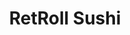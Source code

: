 ---
layout: place
title: "RetRoll Sushi"
permalink: /california/long-beach/retroll-sushi.html
stateAbbr: CA
stateName: California
cityName: Long Beach
seo:
  name: "RetRoll Sushi"
  type: Restaurant
  links: https://order.toasttab.com/online/tbd-sushi-2023-e-4th-st
description: "RetRoll Sushi serves delicious sushi in Long Beach, California. Try fresh Japanese dishes for a great dining experience. "
place_id: ChIJ6bloLgAx3YAR1yULijGjel4
photos:
  - name: >-
      places/ChIJ6bloLgAx3YAR1yULijGjel4/photos/AeeoHcICojqo7D2c2LzIJ69uGcCXGIQWZl9gmQ4zn0BgjXCHT5Rk_T83imDTlv1GwdeuImOgbyyX70zWZALfYTI6j9_yMcWzZrYUN9H6ynLWMqYnWAYyW2X5FD4NbSs9I3w3Fh9lMTI92FnoK6PdT5ihxrK3LpduspNS1JFlOLGJIvUT4Zd4x7EN5rt8dRisInLARMmIsxrBzlxalQ70PPyoLwqO1xdU_y6SbLI1nN2opLrXk9gShdnmsV_qvvGdZi3S9jV8-QLY7rEwNO0PEHS-785NinsvpwFjKxsxw-kQWmkWSZE0SSbqioncTGet6WE3ax0jP7wIXnerNOk1CoW2Esi6pXlLr0gaBcmgp3eVvUKvEyBM6Qj7wBUiCWr3ioEqoj3jKBOVqio_L9B5n8WBmoEAyGGwvmGUqbL5nhN9a9Equ5y_
    widthPx: 1512
    heightPx: 2688
    authorAttributions:
      - displayName: Andrew Liles
        uri: https://maps.google.com/maps/contrib/104755738514732951364
        photoUri: >-
          https://lh3.googleusercontent.com/a-/ALV-UjWVVyWuuQkd-qhoPM1QfKIS6LkKXoRDDZeGy6-y03HgOheY9XR4=s100-p-k-no-mo
    flagContentUri: >-
      https://www.google.com/local/imagery/report/?cb_client=maps_api_places.places_api&image_key=!1e10!2sCIHM0ogKEICAgIDn_9be6gE&hl=en-US
    googleMapsUri: >-
      https://www.google.com/maps/place//data=!3m4!1e2!3m2!1sCIHM0ogKEICAgIDn_9be6gE!2e10!4m2!3m1!1s0x80dd31002e68b9e9:0x5e7aa3318a0b25d7
  - name: >-
      places/ChIJ6bloLgAx3YAR1yULijGjel4/photos/AeeoHcJzIw6aaFQF1VNTofls7joTPub6_qIq-XRE7CkJ-3kCfkhdpyc7JE3qFdRZuYuczqgJUpe90TpRabU2reagSnPgTp7daqLG54QoVq1awmgaa9no4DTthnPPW9uf34eGiz-QiNOrlbvCHwPI3RyzjC1yzcRqW87rJZwVn9vF9GHAYpt9noGIG5UPV9ILIuHcgWF4q-Aef2ADXvxA8G8GqeoDMkMQzuNKPkb1NI7xOrAJuA0smHpTLyJOMIcTpdAKeULYH9QYIKPOlXTxmWAbYqoAGjtT8h_hEm3nNj5td6uXU-rOqLE-J0BdlIXVNvhH9H55u_vP-Vz7gT-C2XvxIUB6mFhqPcnIpXs1bASFdG1lcZ8V7xYjdDNrQA_tVRVlbzr7lRND4sY3VJbA9pNKXS1t_tZgl6aZvOMiQGKU7rbxK7qW
    widthPx: 960
    heightPx: 1280
    authorAttributions:
      - displayName: Billy D
        uri: https://maps.google.com/maps/contrib/103570082780991393817
        photoUri: >-
          https://lh3.googleusercontent.com/a/ACg8ocKi2azvZF9nRljbj4recv4VHu6Mk0tC8egE-q3cZBueFqatzQ=s100-p-k-no-mo
    flagContentUri: >-
      https://www.google.com/local/imagery/report/?cb_client=maps_api_places.places_api&image_key=!1e10!2sCIHM0ogKEICAgIDDxJCeygE&hl=en-US
    googleMapsUri: >-
      https://www.google.com/maps/place//data=!3m4!1e2!3m2!1sCIHM0ogKEICAgIDDxJCeygE!2e10!4m2!3m1!1s0x80dd31002e68b9e9:0x5e7aa3318a0b25d7
  - name: >-
      places/ChIJ6bloLgAx3YAR1yULijGjel4/photos/AeeoHcKLYoWvX4UOq1R0dC_UUP8Mt9hdCaCHCLfLNEsw-5n6Uz7ip5cFsYCGHMZg7AaBB3ijwu2a_dF5_322KHYJGfdSaA0LtLinch5aqwwPQ9pV665BSj8ANr-jwVLOCBPPNujLPXAJ2PvvL_swIiNmApS3NqQlyfH5OwWHg5QaQr6HiMhQYNvB-FmG7iTeTyl_ybOzwT9n998xp0LHlnL7rIaSQ1VEGLoedFy5sWrOUjrYNhHA9y3SPdtBe7Oaz533FqlBANGD_vG4U9RL9kF-VqAAD0sbDtkk4mE5kRkX1926tjMTWjZAkKkoZNKQ_cWnOeNfejDR0BlrWhD1unNC_rQvu3r29_CYmCaAzWEPC6gMv78cRMteSpYY1zDSo-a0z6lA9tPtyjBek2AyVajW_ZiACOy31gFKiStQncvzHQ43Gg
    widthPx: 3024
    heightPx: 4032
    authorAttributions:
      - displayName: Sarina Schmuki
        uri: https://maps.google.com/maps/contrib/109672846689820642980
        photoUri: >-
          https://lh3.googleusercontent.com/a-/ALV-UjXHLDXchBuLyWF9OQxzHxyygivPCWRN07qJ3AGTN5Anon_0xI8=s100-p-k-no-mo
    flagContentUri: >-
      https://www.google.com/local/imagery/report/?cb_client=maps_api_places.places_api&image_key=!1e10!2sCIHM0ogKEICAgIC7zeHkcw&hl=en-US
    googleMapsUri: >-
      https://www.google.com/maps/place//data=!3m4!1e2!3m2!1sCIHM0ogKEICAgIC7zeHkcw!2e10!4m2!3m1!1s0x80dd31002e68b9e9:0x5e7aa3318a0b25d7
  - name: >-
      places/ChIJ6bloLgAx3YAR1yULijGjel4/photos/AeeoHcKHXju5JAwO977MvqSDkhyTjKHoZu-SsQd3as5sApREccHlfK363x-h59tTfnEKppqRbErFFsN2nSvryY0oJxUIUfO-H8C-Zac3Td9NGphuwaisnak1XVBiyUyDBiCzbPiXgNdGbLYgHohpg6FBTSc5y4cPTm-j3LvWBMcD9G57pahdqzHL5X_T5CWWvnkDnBAkaV2LKmf9FehUPecKlNLrvN3X4f4_Ywpp09jfuHWPRLbXUG11okdOQhZmZaFhsF-WbVX7GkAaXpZ1YDDVNZbN19cbnUBBK8KYYUByoLYVjQxAt7yPwfsiM2moZyNON3XDClXmg5LVqasmrH2n3KD6KAD57Fv1kKeuNCU5j7wTw_cNFkSfmBtSex-wiUrgbIWkc6IbMh4cDmSr834uWJnDT1E76lOq-kE9ngrZ4qc7eea5
    widthPx: 1512
    heightPx: 2688
    authorAttributions:
      - displayName: Andrew Liles
        uri: https://maps.google.com/maps/contrib/104755738514732951364
        photoUri: >-
          https://lh3.googleusercontent.com/a-/ALV-UjWVVyWuuQkd-qhoPM1QfKIS6LkKXoRDDZeGy6-y03HgOheY9XR4=s100-p-k-no-mo
    flagContentUri: >-
      https://www.google.com/local/imagery/report/?cb_client=maps_api_places.places_api&image_key=!1e10!2sCIHM0ogKEICAgIDn_9beqgE&hl=en-US
    googleMapsUri: >-
      https://www.google.com/maps/place//data=!3m4!1e2!3m2!1sCIHM0ogKEICAgIDn_9beqgE!2e10!4m2!3m1!1s0x80dd31002e68b9e9:0x5e7aa3318a0b25d7
  - name: >-
      places/ChIJ6bloLgAx3YAR1yULijGjel4/photos/AeeoHcIbG_iwdTt_5kjDbTAnEaf8BjoNOOmAYKRftXK0h-5fmJ60AviuHHwLqllIq0m6VHHF3WYvFo-BDoi1XNKCCgb1R3Z66jsjshxCuG2z_MmBPriwFQuaCoOGnNpa1Mig2cRY3tR3w2vrmPbEwUkczmUh8oR_vp18GdFphDgMOzJG80P7tbdXPX1f83AbE3u8_9wlKpX_PQyc31p3Lc2PbkpLWBfg8wqD49wo4u0gcTnfjydrwVidGMiOaXI9xI-JU2m6V2A03uMi0djIF0hXHh01mbqvfByz5Ce_fMasxeZxp4fK5s9RoHzG0OIDLuqPi0vBpPicthbFGG1ZGJyVyZRZLMcMo3xVagKrhK9LNQ4sao9JbS5N0W13P32d4TsAoUmh545phYeffrhIt-n_Rw6moPNMUi-XdXqpUUhR5L6ifQ
    widthPx: 1512
    heightPx: 2688
    authorAttributions:
      - displayName: Andrew Liles
        uri: https://maps.google.com/maps/contrib/104755738514732951364
        photoUri: >-
          https://lh3.googleusercontent.com/a-/ALV-UjWVVyWuuQkd-qhoPM1QfKIS6LkKXoRDDZeGy6-y03HgOheY9XR4=s100-p-k-no-mo
    flagContentUri: >-
      https://www.google.com/local/imagery/report/?cb_client=maps_api_places.places_api&image_key=!1e10!2sCIHM0ogKEICAgIDn_9beag&hl=en-US
    googleMapsUri: >-
      https://www.google.com/maps/place//data=!3m4!1e2!3m2!1sCIHM0ogKEICAgIDn_9beag!2e10!4m2!3m1!1s0x80dd31002e68b9e9:0x5e7aa3318a0b25d7
  - name: >-
      places/ChIJ6bloLgAx3YAR1yULijGjel4/photos/AeeoHcKj3N1HlryFgv2tTyfK-kSRC7HGyhlt0SCYDcWz3eEKfuDNzFDe0Bqq_Q-IL0JGnZc_7XM9RLlGltx1NMtA70a8pwNaEbyFvVEDz8ypZ8AqU6Qz4kDXUFU8GmpQbSeEVq81mK511dw2XGVQ9aUiOagcJI_BaipoH4EIxgwYHDEpyJBc-5nUGUPbU0BRzqM8dQEGKX9_kuEhxXXrDpbFMq_bxIgCbzK1oVY4qjBVaNM7irydvl3hUw4-vW1cGg0M5ORNAFonIWYjF5MI345GvxwFnSTan8yQPFP4gIJHh1JIIj2cnJwwkLLpgzC-qnpOtuYlvxuOBPTe_ejJBtHq_Am-x9fVoelQ5Sr9R0yBEB0GR4e6kk-kRnaxFhvzKATubkF206QuCuUSvEYb4LAN-ULkSyfGESaLYE8YX5DCm08
    widthPx: 1512
    heightPx: 2688
    authorAttributions:
      - displayName: Andrew Liles
        uri: https://maps.google.com/maps/contrib/104755738514732951364
        photoUri: >-
          https://lh3.googleusercontent.com/a-/ALV-UjWVVyWuuQkd-qhoPM1QfKIS6LkKXoRDDZeGy6-y03HgOheY9XR4=s100-p-k-no-mo
    flagContentUri: >-
      https://www.google.com/local/imagery/report/?cb_client=maps_api_places.places_api&image_key=!1e10!2sCIHM0ogKEICAgIDn_9beKg&hl=en-US
    googleMapsUri: >-
      https://www.google.com/maps/place//data=!3m4!1e2!3m2!1sCIHM0ogKEICAgIDn_9beKg!2e10!4m2!3m1!1s0x80dd31002e68b9e9:0x5e7aa3318a0b25d7
address: 2023 E 4th St, Long Beach, CA 90814, USA
street: 2023 E 4th St
city: Long Beach
state: CA
zip: '90814'
country: USA
neighborhood: 4th Street Corridor
latitude: '33.771830'
longitude: '-118.167057'
accessibility_options:
  wheelchairAccessibleParking: true
  wheelchairAccessibleEntrance: true
business_status: OPERATIONAL
name: RetRoll Sushi
google_maps_links:
  directionsUri: >-
    https://www.google.com/maps/dir//''/data=!4m7!4m6!1m1!4e2!1m2!1m1!1s0x80dd31002e68b9e9:0x5e7aa3318a0b25d7!3e0
  placeUri: https://maps.google.com/?cid=6807933219888637399
  writeAReviewUri: >-
    https://www.google.com/maps/place//data=!4m3!3m2!1s0x80dd31002e68b9e9:0x5e7aa3318a0b25d7!12e1
  reviewsUri: >-
    https://www.google.com/maps/place//data=!4m4!3m3!1s0x80dd31002e68b9e9:0x5e7aa3318a0b25d7!9m1!1b1
  photosUri: >-
    https://www.google.com/maps/place//data=!4m3!3m2!1s0x80dd31002e68b9e9:0x5e7aa3318a0b25d7!10e5
primary_type: Takeout Restaurant
opening_hours:
  regular: null
  current: null
secondary_opening_hours:
  regular:
    weekdayDescriptions: null
    type: null
  current:
    weekdayDescriptions: null
    type: null
phone: null
price_level: null
price_range: $20 &ndash; $30
rating: '5.0'
rating_count: 24
website: https://order.toasttab.com/online/tbd-sushi-2023-e-4th-st
reviews: null
parking_options: null
payment_options: null
allow_dogs: null
curbside_pickup: null
delivery: null
dine_in: null
good_for_children: null
good_for_groups: null
good_for_sports: null
live_music: null
menu_for_children: null
outdoor_seating: null
reservable: null
restroom: null
serves_beer: null
serves_breakfast: null
serves_brunch: null
serves_cocktails: null
serves_coffee: null
serves_dinner: null
serves_dessert: null
serves_lunch: null
serves_vegetarian_food: null
serves_wine: null
takeout: null
summary: null

---